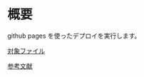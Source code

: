 # 概要

github pages を使ったデプロイを実行します。

[対象ファイル](../.github/workflows/githu-pages-deploy.yml)

[参考文献](https://zenn.dev/shimat/articles/c15005cee830ba)
